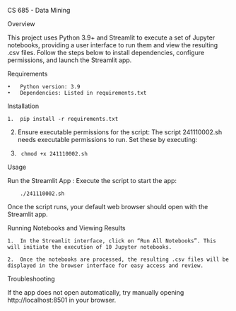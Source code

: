 CS 685 - Data Mining

Overview

This project uses Python 3.9+ and Streamlit to execute a set of Jupyter notebooks, providing a user interface to run them and view the resulting .csv files. Follow the steps below to install dependencies, configure permissions, and launch the Streamlit app.

Requirements

	•	Python version: 3.9
	•	Dependencies: Listed in requirements.txt

Installation

	1.	pip install -r requirements.txt


2.	Ensure executable permissions for the script:
	The script 241110002.sh needs executable permissions to run. Set these by executing:
4.	    chmod +x 241110002.sh
    
Usage

Run the Streamlit App
 : Execute the script to start the app:

        ./241110002.sh

Once the script runs, your default web browser should open with the Streamlit app.

Running Notebooks and Viewing Results

	1.	In the Streamlit interface, click on “Run All Notebooks”. This will initiate the execution of 10 Jupyter notebooks.
	
	2.	Once the notebooks are processed, the resulting .csv files will be displayed in the browser interface for easy access and review.

Troubleshooting

If the app does not open automatically, try manually opening http://localhost:8501 in your browser.